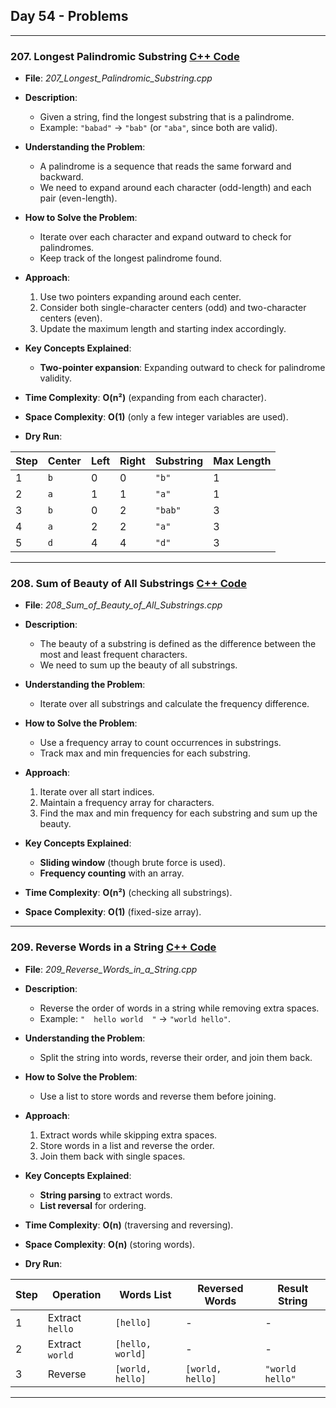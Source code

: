 ## Day 54 - Problems  

---

### 207. **Longest Palindromic Substring** [C++ Code](./_207_Longest_Palindromic_Substring.cpp)  

- **File**: _207_Longest_Palindromic_Substring.cpp_  
- **Description**:  
  - Given a string, find the longest substring that is a palindrome.  
  - Example: `"babad"` → `"bab"` (or `"aba"`, since both are valid).  

- **Understanding the Problem**:  
  - A palindrome is a sequence that reads the same forward and backward.  
  - We need to expand around each character (odd-length) and each pair (even-length).  

- **How to Solve the Problem**:  
  - Iterate over each character and expand outward to check for palindromes.  
  - Keep track of the longest palindrome found.  

- **Approach**:  
  1. Use two pointers expanding around each center.  
  2. Consider both single-character centers (odd) and two-character centers (even).  
  3. Update the maximum length and starting index accordingly.  

- **Key Concepts Explained**:  
  - **Two-pointer expansion**: Expanding outward to check for palindrome validity.  

- **Time Complexity**: **O(n²)** (expanding from each character).  
- **Space Complexity**: **O(1)** (only a few integer variables are used).  

- **Dry Run**:  

| Step | Center | Left | Right | Substring | Max Length |
|------|--------|------|-------|-----------|------------|
| 1    | `b`    | 0    | 0     | `"b"`     | 1          |
| 2    | `a`    | 1    | 1     | `"a"`     | 1          |
| 3    | `b`    | 0    | 2     | `"bab"`   | 3          |
| 4    | `a`    | 2    | 2     | `"a"`     | 3          |
| 5    | `d`    | 4    | 4     | `"d"`     | 3          |

---

### 208. **Sum of Beauty of All Substrings** [C++ Code](./_208_Sum_of_Beauty_of_All_Substrings.cpp)  

- **File**: _208_Sum_of_Beauty_of_All_Substrings.cpp_  
- **Description**:  
  - The beauty of a substring is defined as the difference between the most and least frequent characters.  
  - We need to sum up the beauty of all substrings.  

- **Understanding the Problem**:  
  - Iterate over all substrings and calculate the frequency difference.  

- **How to Solve the Problem**:  
  - Use a frequency array to count occurrences in substrings.  
  - Track max and min frequencies for each substring.  

- **Approach**:  
  1. Iterate over all start indices.  
  2. Maintain a frequency array for characters.  
  3. Find the max and min frequency for each substring and sum up the beauty.  

- **Key Concepts Explained**:  
  - **Sliding window** (though brute force is used).  
  - **Frequency counting** with an array.  

- **Time Complexity**: **O(n²)** (checking all substrings).  
- **Space Complexity**: **O(1)** (fixed-size array).  

---

### 209. **Reverse Words in a String** [C++ Code](./_209_Reverse_Words_in_a_String.cpp)  

- **File**: _209_Reverse_Words_in_a_String.cpp_  
- **Description**:  
  - Reverse the order of words in a string while removing extra spaces.  
  - Example: `"  hello world  "` → `"world hello"`.  

- **Understanding the Problem**:  
  - Split the string into words, reverse their order, and join them back.  

- **How to Solve the Problem**:  
  - Use a list to store words and reverse them before joining.  

- **Approach**:  
  1. Extract words while skipping extra spaces.  
  2. Store words in a list and reverse the order.  
  3. Join them back with single spaces.  

- **Key Concepts Explained**:  
  - **String parsing** to extract words.  
  - **List reversal** for ordering.  

- **Time Complexity**: **O(n)** (traversing and reversing).  
- **Space Complexity**: **O(n)** (storing words).  

- **Dry Run**:  

| Step | Operation | Words List | Reversed Words | Result String |
|------|----------|------------|----------------|--------------|
| 1    | Extract `hello` | `[hello]` | - | - |
| 2    | Extract `world` | `[hello, world]` | - | - |
| 3    | Reverse | `[world, hello]` | `[world, hello]` | `"world hello"` |

---